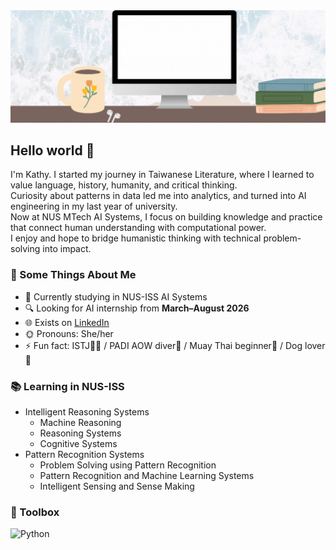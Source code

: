 <img src="https://github.com/KathyKo/KathyKo/blob/main/github_banner.gif">

## Hello world 👋
I'm Kathy. 
I started my journey in Taiwanese Literature, where I learned to value language, history, humanity, and critical thinking.  
Curiosity about patterns in data led me into analytics, and turned into AI engineering in my last year of university.  
Now at NUS MTech AI Systems, I focus on building knowledge and practice that connect human understanding with computational power.  
I enjoy and hope to bridge humanistic thinking with technical problem-solving into impact.


### 🧐 Some Things About Me

- 🏫 Currently studying in NUS-ISS AI Systems 
- 🔍 Looking for AI internship from **March–August 2026**
- 🌐 Exists on [LinkedIn](https://www.linkedin.com/in/kohungchi)
- 🌞 Pronouns: She/her
- ⚡ Fun fact:  ISTJ👩‍💻 / PADI AOW diver🤿 / Muay Thai beginner🥊 / Dog lover🐶

### 📚 Learning in NUS-ISS
- Intelligent Reasoning Systems
  - Machine Reasoning 
  - Reasoning Systems  
  - Cognitive Systems 
- Pattern Recognition Systems
  - Problem Solving using Pattern Recognition
  - Pattern Recognition and Machine Learning Systems
  - Intelligent Sensing and Sense Making 


### 🧰 Toolbox
![Python](https://img.shields.io/badge/-Python-3776AB?&style=for-the-badge&logo=python&logoColor=yellow)
